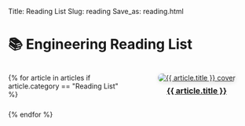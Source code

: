 Title: Reading List
Slug: reading
Save_as: reading.html

# 📚 Engineering Reading List

<style>
.book-grid {
  display: grid;
  grid-template-columns: repeat(auto-fit, minmax(160px, 1fr));
  gap: 1.5rem;
  margin-top: 2rem;
}
.book-item {
  text-align: center;
}
.book-item img {
  max-width: 100%;
  height: auto;
  border-radius: 0.5rem;
  box-shadow: 0 2px 8px rgba(0,0,0,0.1);
  transition: transform 0.2s ease;
}
.book-item img:hover {
  transform: scale(1.05);
}
.book-title {
  margin-top: 0.5rem;
  font-weight: bold;
  font-size: 1rem;
}
</style>

<div class="book-grid">
{% for article in articles if article.category == "Reading List" %}
  <div class="book-item">
    <a href="{{ SITEURL }}/{{ article.url }}">
      <img src="{{ SITEURL }}/{{ article.metadata.Book_Cover }}" alt="{{ article.title }} cover">
      <div class="book-title">{{ article.title }}</div>
    </a>
  </div>
{% endfor %}
</div>
